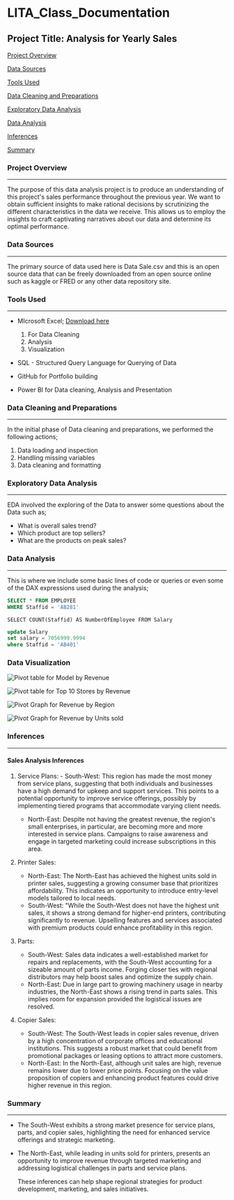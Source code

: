 # LITA_Class_Documentation

## Project Title: Analysis for Yearly Sales

[Project Overview](#project-overview)

[Data Sources](#data-sources)

[Tools Used](#tools-used)

[Data Cleaning and Preparations](#data-cleaning-and-preparations)

[Exploratory Data Analysis](#exploratory-data-analysis)

[Data Analysis](#data-analysis)

[Inferences](#inferences)

[Summary](#summary)

### Project Overview
---
The purpose of this data analysis project is to produce an understanding of this project's sales performance throughout the previous year. We want to obtain sufficient insights to make rational decisions by scrutinizing the different characteristics in the data we receive. This allows us to employ the insights to craft captivating narratives about our data and determine its optimal performance.

### Data Sources
---
The primary source of data used here is Data Sale.csv and this is an open source data that can be freely downloaded from an open source online such as kaggle or FRED or any other data repository site.

### Tools Used
---
- MIcrosoft Excel; [Download here](https://www.microsoft.com)
  1. For Data Cleaning
  2. Analysis
  3. Visualization
  
- SQL - Structured Query Language for Querying of Data
- GitHub for Portfolio building
- Power BI for Data cleaning, Analysis and Presentation

### Data Cleaning and Preparations
---
In the initial phase of Data cleaning and preparations, we performed the following actions;
1. Data loading and inspection
2. Handling missing variables
3. Data cleaning and formatting

### Exploratory Data Analysis
---
EDA involved the exploring of the Data to answer some questions about the Data such as;
- What is overall sales trend?
- Which product are top sellers?
- What are the products on peak sales?

### Data Analysis
---
This is where we include some basic lines of code or queries or even some of the DAX expressions used during the analysis;
```SQL
SELECT * FROM EMPLOYEE
WHERE Staffid = 'AB281'
```

```SELECT COUNT(Staffid) AS NumberOfEmployee FROM Salary```
```SQL
update Salary
set salary = 7056999.9994
where Staffid = 'AB401'
```

### Data Visualization

![Pivot table for Model by Revenue](https://github.com/user-attachments/assets/14ac9ca8-e360-4cde-b089-089022f65502)

![Pivot table for Top 10 Stores by Revenue](https://github.com/user-attachments/assets/ab2c9c1d-e926-4077-97fe-50d7071d530c)

![Pivot Graph for Revenue by Region](https://github.com/user-attachments/assets/d611dd43-4778-4f63-8b51-7a0d971f15c9)

![Pivot Graph for Revenue by Units sold](https://github.com/user-attachments/assets/31f2ab55-256a-4653-8283-c0c52627547b)

### Inferences
---
#### Sales Analysis Inferences

1. Service Plans: - South-West: This region has made the most money from service plans, suggesting that both individuals and businesses have a high demand for upkeep and support services. This points to a potential opportunity to improve service offerings, possibly by implementing tiered programs that accommodate varying client needs.
   - North-East: Despite not having the greatest revenue, the region's small enterprises, in particular, are becoming more and more interested in service plans. Campaigns to raise awareness and engage in targeted marketing could increase subscriptions in this area.

2. Printer Sales:
   - North-East: The North-East has achieved the highest units sold in printer sales, suggesting a growing consumer base that prioritizes affordability. This indicates an opportunity to introduce entry-level models tailored to local needs.
   - South-West: "While the South-West does not have the highest unit sales, it shows a strong demand for higher-end printers, contributing significantly to revenue. Upselling features and services associated with premium products could enhance profitability in this region.
  
3. Parts:
   - South-West: Sales data indicates a well-established market for repairs and replacements, with the South-West accounting for a sizeable amount of parts income. Forging closer ties with regional distributors may help boost sales and optimize the supply chain.
   - North-East: Due in large part to growing machinery usage in nearby industries, the North-East shows a rising trend in parts sales. This implies room for expansion provided the logistical issues are resolved.

4. Copier Sales:
   - South-West: The South-West leads in copier sales revenue, driven by a high concentration of corporate offices and educational institutions. This suggests a robust market that could benefit from promotional packages or leasing options to attract more customers.
   - North-East: In the North-East, although unit sales are high, revenue remains lower due to lower price points. Focusing on the value proposition of copiers and enhancing product features could drive higher revenue in this region.
  
### Summary
---
- The South-West exhibits a strong market presence for service plans, parts, and copier sales, highlighting the need for enhanced service offerings and strategic marketing.
  
- The North-East, while leading in units sold for printers, presents an opportunity to improve revenue through targeted marketing and addressing logistical challenges in parts and service plans.

  These inferences can help shape regional strategies for product development, marketing, and sales initiatives.


